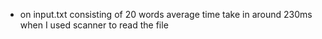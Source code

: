 * on input.txt consisting of 20 words average time take in around 230ms when I used scanner to read the file
